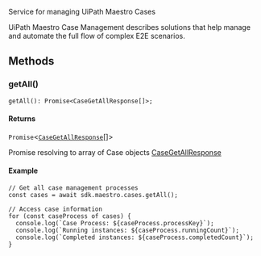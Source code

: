 Service for managing UiPath Maestro Cases

UiPath Maestro Case Management describes solutions that help manage and automate the full flow of complex E2E scenarios.

## Methods

### getAll()

```
getAll(): Promise<CaseGetAllResponse[]>;
```

#### Returns

`Promise`\<[`CaseGetAllResponse`](../CaseGetAllResponse/)[]>

Promise resolving to array of Case objects [CaseGetAllResponse](../CaseGetAllResponse/)

#### Example

```
// Get all case management processes
const cases = await sdk.maestro.cases.getAll();

// Access case information
for (const caseProcess of cases) {
  console.log(`Case Process: ${caseProcess.processKey}`);
  console.log(`Running instances: ${caseProcess.runningCount}`);
  console.log(`Completed instances: ${caseProcess.completedCount}`);
}
```
